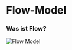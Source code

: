# Flow-Model

### Was ist Flow?




![Flow Model](https://upload.wikimedia.org/wikipedia/commons/f/f6/Challenge_vs_skill.svg)




